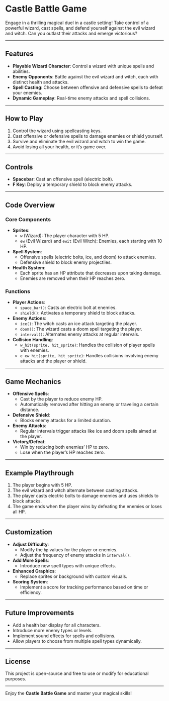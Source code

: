 # Castle Battle Game

Engage in a thrilling magical duel in a castle setting! Take control of a powerful wizard, cast spells, and defend yourself against the evil wizard and witch. Can you outlast their attacks and emerge victorious?

---

## Features

- **Playable Wizard Character**: Control a wizard with unique spells and abilities.
- **Enemy Opponents**: Battle against the evil wizard and witch, each with distinct health and attacks.
- **Spell Casting**: Choose between offensive and defensive spells to defeat your enemies.
- **Dynamic Gameplay**: Real-time enemy attacks and spell collisions.

---

## How to Play

1. Control the wizard using spellcasting keys.
2. Cast offensive or defensive spells to damage enemies or shield yourself.
3. Survive and eliminate the evil wizard and witch to win the game.
4. Avoid losing all your health, or it’s game over.

---

## Controls

- **Spacebar**: Cast an offensive spell (electric bolt).
- **F Key**: Deploy a temporary shield to block enemy attacks.

---

## Code Overview

### Core Components

- **Sprites**:
  - `w` (Wizard): The player character with 5 HP.
  - `ew` (Evil Wizard) and `ewit` (Evil Witch): Enemies, each starting with 10 HP.
- **Spell System**:
  - Offensive spells (electric bolts, ice, and doom) to attack enemies.
  - Defensive shield to block enemy projectiles.
- **Health System**:
  - Each sprite has an HP attribute that decreases upon taking damage.
  - Enemies are removed when their HP reaches zero.

### Functions

- **Player Actions**:
  - `space_bar()`: Casts an electric bolt at enemies.
  - `shield()`: Activates a temporary shield to block attacks.
- **Enemy Actions**:
  - `ice()`: The witch casts an ice attack targeting the player.
  - `doom()`: The wizard casts a doom spell targeting the player.
  - `interval()`: Alternates enemy attacks at regular intervals.
- **Collision Handling**:
  - `w_hit(sprite, hit_sprite)`: Handles the collision of player spells with enemies.
  - `e_ew_hit(sprite, hit_sprite)`: Handles collisions involving enemy attacks and the player or shield.

---

## Game Mechanics

- **Offensive Spells**:
  - Cast by the player to reduce enemy HP.
  - Automatically removed after hitting an enemy or traveling a certain distance.
- **Defensive Shield**:
  - Blocks enemy attacks for a limited duration.
- **Enemy Attacks**:
  - Regular intervals trigger attacks like ice and doom spells aimed at the player.
- **Victory/Defeat**:
  - Win by reducing both enemies’ HP to zero.
  - Lose when the player’s HP reaches zero.

---

## Example Playthrough

1. The player begins with 5 HP.
2. The evil wizard and witch alternate between casting attacks.
3. The player casts electric bolts to damage enemies and uses shields to block attacks.
4. The game ends when the player wins by defeating the enemies or loses all HP.

---

## Customization

- **Adjust Difficulty**:
  - Modify the `hp` values for the player or enemies.
  - Adjust the frequency of enemy attacks in `interval()`.
- **Add More Spells**:
  - Introduce new spell types with unique effects.
- **Enhanced Graphics**:
  - Replace sprites or background with custom visuals.
- **Scoring System**:
  - Implement a score for tracking performance based on time or efficiency.

---

## Future Improvements

- Add a health bar display for all characters.
- Introduce more enemy types or levels.
- Implement sound effects for spells and collisions.
- Allow players to choose from multiple spell types dynamically.

---

## License

This project is open-source and free to use or modify for educational purposes.

---

Enjoy the **Castle Battle Game** and master your magical skills!
